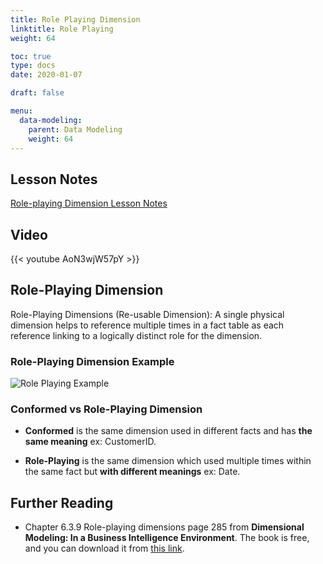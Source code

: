 ```yaml
---
title: Role Playing Dimension
linktitle: Role Playing
weight: 64

toc: true
type: docs
date: 2020-01-07

draft: false

menu:
  data-modeling:
    parent: Data Modeling
    weight: 64
---
```


## Lesson Notes

[Role-playing Dimension Lesson Notes](../04-role-playing-dimension.pdf)


## Video

{{< youtube AoN3wjW57pY >}}

## Role-Playing Dimension

Role-Playing Dimensions (Re-usable Dimension): A single physical dimension helps to reference multiple times in a
    fact table as each reference linking to a logically distinct role
    for the dimension.
### Role-Playing Dimension Example


![Role Playing Example](../figures/role-playing-dim.png)

### Conformed vs Role-Playing Dimension


-   **Conformed** is the same dimension used in different facts and has **the same meaning** ex: CustomerID.

-   **Role-Playing** is the same dimension which used multiple times
    within the same fact but **with different meanings** ex: Date.

## Further Reading

- Chapter 6.3.9 Role-playing dimensions page 285 from **Dimensional Modeling: In a Business Intelligence Environment**. The book is free, and you can download it from [this link](https://www.redbooks.ibm.com/redbooks/pdfs/sg247138.pdf).

